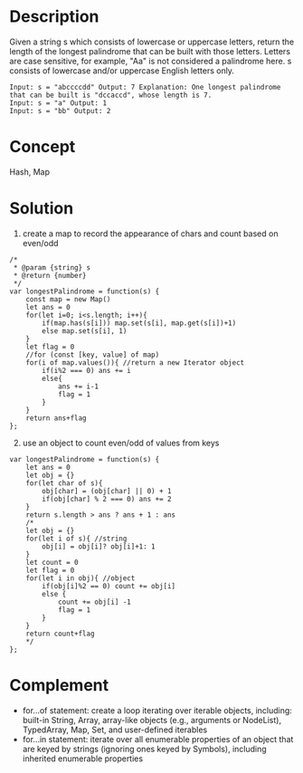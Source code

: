 # Description
Given a string s which consists of lowercase or uppercase letters, return the length of the longest palindrome that can be built with those letters. Letters are case sensitive, for example, "Aa" is not considered a palindrome here. s consists of lowercase and/or uppercase English letters only.
```
Input: s = "abccccdd" Output: 7 Explanation: One longest palindrome that can be built is "dccaccd", whose length is 7.
Input: s = "a" Output: 1
Input: s = "bb" Output: 2
```
# Concept
Hash, Map
# Solution
1. create a map to record the appearance of chars and count based on even/odd
```
/*
 * @param {string} s
 * @return {number}
 */
var longestPalindrome = function(s) {
    const map = new Map()
    let ans = 0
    for(let i=0; i<s.length; i++){
        if(map.has(s[i])) map.set(s[i], map.get(s[i])+1)
        else map.set(s[i], 1)
    }
    let flag = 0
    //for (const [key, value] of map)
    for(i of map.values()){ //return a new Iterator object
	    if(i%2 === 0) ans += i
        else{
            ans += i-1
            flag = 1
        }
    }
    return ans+flag
};
```
2. use an object to count even/odd of values from keys
```
var longestPalindrome = function(s) {
    let ans = 0
    let obj = {}
    for(let char of s){
        obj[char] = (obj[char] || 0) + 1
        if(obj[char] % 2 === 0) ans += 2
    }
    return s.length > ans ? ans + 1 : ans
    /*
    let obj = {}
    for(let i of s){ //string
        obj[i] = obj[i]? obj[i]+1: 1
    }
    let count = 0
    let flag = 0
    for(let i in obj){ //object
        if(obj[i]%2 == 0) count += obj[i]
        else {
            count += obj[i] -1
            flag = 1
        }
    }
    return count+flag
    */
};
```
# Complement 
- for...of statement: create a loop iterating over iterable objects, including: built-in String, Array, array-like objects (e.g., arguments or NodeList), TypedArray, Map, Set, and user-defined iterables
- for...in statement: iterate over all enumerable properties of an object that are keyed by strings (ignoring ones keyed by Symbols), including inherited enumerable properties

